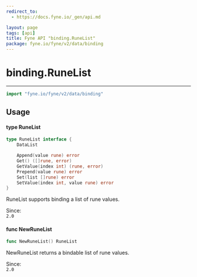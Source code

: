 ```yaml
---
redirect_to:
  - https://docs.fyne.io/_gen/api.md

layout: page
tags: [api]
title: Fyne API "binding.RuneList"
package: fyne.io/fyne/v2/data/binding
---
```

# binding.RuneList
---
```go
import "fyne.io/fyne/v2/data/binding"
```

## Usage

#### type RuneList

```go
type RuneList interface {
	DataList

	Append(value rune) error
	Get() ([]rune, error)
	GetValue(index int) (rune, error)
	Prepend(value rune) error
	Set(list []rune) error
	SetValue(index int, value rune) error
}
```

RuneList supports binding a list of rune values.


<div class="since">Since: <code>
2.0</code></div>

#### func  NewRuneList

```go
func NewRuneList() RuneList
```
NewRuneList returns a bindable list of rune values.


<div class="since">Since: <code>
2.0</code></div>
